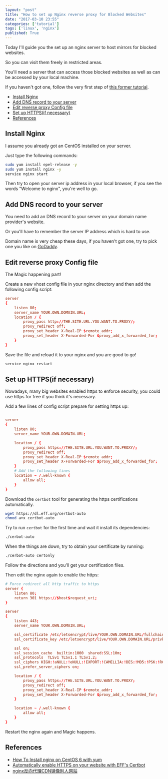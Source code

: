 ```yaml
---
layout: "post"
title: "How to set up Nginx reverse proxy for Blocked Websites"
date: "2017-03-10 23:55"
categories: ['tutorial']
tags: ['linux', 'nginx']
published: True
---
```


Today I'll guide you the set up an nginx server to host mirrors for blocked websites.

So you can visit them freely in restricted areas.

You'll need a server that can access those blocked websites as well as can be accessed by your local machine.

If you haven't got one, follow the very first step of [this former tutorial](/tutorials/2016/11/30/ss-bandwagon/).

<!--more-->

- [Install Nginx](#install-nginx)
- [Add DNS record to your server](#add-dns-record-to-your-server)
- [Edit reverse proxy Config file](#edit-reverse-proxy-config-file)
- [Set up HTTPS(if necessary)](#set-up-httpsif-necessary)
- [References](#references)

## Install Nginx

I assume you already got an CentOS installed on your server.

Just type the following commands:

```bash
sudo yum install epel-release -y
sudo yum install nginx -y
service nginx start
```

Then try to open your server ip address in your local browser, if you see the words "Welcome to nginx", you're well to go.

## Add DNS record to your server

You need to add an DNS record to your server on your domain name provider's website.

Or you'll have to remember the server IP address which is hard to use.

Domain name is very cheap these days, if you haven't got one, try to pick one you like on [GoDaddy](https://hk.godaddy.com).

## Edit reverse proxy Config file

The Magic happening part!

Create a new vhost config file in your nginx directory and then add the following config script:

```conf
server
{
    listen 80;
    server_name YOUR.OWN.DOMAIN.URL;
    location / {
        proxy_pass http://THE.SITE.URL.YOU.WANT.TO.PROXY/;
        proxy_redirect off;
        proxy_set_header X-Real-IP $remote_addr;
        proxy_set_header X-Forwarded-For $proxy_add_x_forwarded_for;
    }
}
```

Save the file and reload it to your nginx and you are good to go!

```bash
service nginx restart
```


## Set up HTTPS(if necessary)

Nowadays, many big websites enabled https to enforce security, you could use https for free if you think it's necessary.

Add a few lines of config script prepare for setting https up:

```conf

server
{
    listen 80;
    server_name YOUR.OWN.DOMAIN.URL;

    location / {
        proxy_pass https://THE.SITE.URL.YOU.WANT.TO.PROXY/;
        proxy_redirect off;
        proxy_set_header X-Real-IP $remote_addr;
        proxy_set_header X-Forwarded-For $proxy_add_x_forwarded_for;
    }
    # Add the following lines
    location ~ /.well-known {
        allow all;
    }
}
```

Download the `certbot` tool for generating the https certifications automatically.

```bash
wget https://dl.eff.org/certbot-auto
chmod a+x certbot-auto
```

Try to run `certbot` for the first time and wait it install its dependencies:

```bash
./cerbot-auto
```

When the things are down, try to obtain your certificate by running:

```bash
./cerbot-auto certonly
```

Follow the directions and you'll get your certification files.

Then edit the nginx again to enable the https:

```conf
# Force redirect all http traffic to https
server {
    listen 80;
    return 301 https://$host$request_uri;
}

server
{
    listen 443;
    server_name YOUR.OWN.DOMAIN.URL;

    ssl_certificate /etc/letsencrypt/live/YOUR.OWN.DOMAIN.URL/fullchain.pem;
    ssl_certificate_key /etc/letsencrypt/live/YOUR.OWN.DOMAIN.URL/privkey.pem;

    ssl on;
    ssl_session_cache  builtin:1000  shared:SSL:10m;
    ssl_protocols  TLSv1 TLSv1.1 TLSv1.2;
    ssl_ciphers HIGH:!aNULL:!eNULL:!EXPORT:!CAMELLIA:!DES:!MD5:!PSK:!RC4;
    ssl_prefer_server_ciphers on;

    location / {
        proxy_pass https://THE.SITE.URL.YOU.WANT.TO.PROXY;
        proxy_redirect off;
        proxy_set_header X-Real-IP $remote_addr;
        proxy_set_header X-Forwarded-For $proxy_add_x_forwarded_for;
    }

    location ~ /.well-known {
        allow all;
    }
}
```

Restart the nginx again and Magic happens.

## References

* [How To Install nginx on CentOS 6 with yum](https://www.digitalocean.com/community/tutorials/how-to-install-nginx-on-centos-6-with-yum)
* [Automatically enable HTTPS on your website with EFF's Certbot](https://certbot.eff.org/#centos6-nginx)
* [nginx反向代理CDN镜像别人网站](http://www.zuimoban.com/jiaocheng/linux/2224.html)
